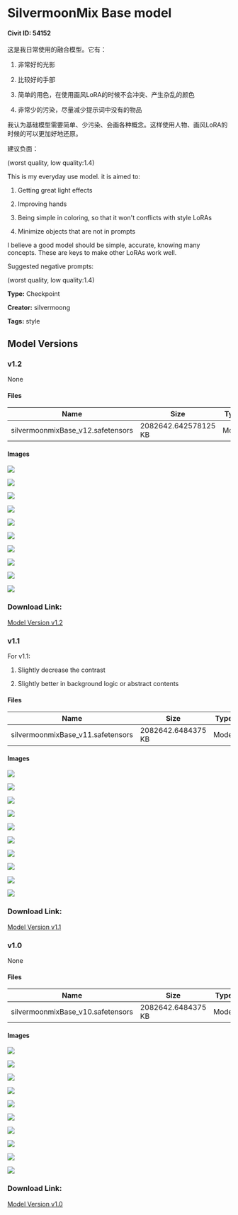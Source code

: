 # SilvermoonMix Base model

#### Civit ID: 54152

<p>这是我日常使用的融合模型。它有：</p><ol><li><p>非常好的光影</p></li><li><p>比较好的手部</p></li><li><p>简单的用色，在使用画风LoRA的时候不会冲突、产生杂乱的颜色</p></li><li><p>非常少的污染，尽量减少提示词中没有的物品</p></li></ol><p>我认为基础模型需要简单、少污染、会画各种概念。这样使用人物、画风LoRA的时候的可以更加好地还原。</p><p></p><p>建议负面：</p><p>(worst quality, low quality:1.4)</p><p></p><p></p><p>This is my everyday use model. it is aimed to:</p><ol><li><p>Getting great light effects</p></li><li><p>Improving hands</p></li><li><p>Being simple in coloring, so that it won't conflicts with style LoRAs</p></li><li><p>Minimize objects that are not in prompts</p></li></ol><p>I believe a good model should be simple, accurate, knowing many concepts. These are keys to make other LoRAs work well.</p><p></p><p>Suggested negative prompts:</p><p>(worst quality, low quality:1.4)</p><p></p>

**Type:** Checkpoint

**Creator:** silvermoong

**Tags:** style

## Model Versions

### v1.2

None

#### Files

| Name | Size | Type | Format | Download Url | AutoV1 | AutoV2 | SHA256 | CRC32 | BLAKE3 |
| --- | --- | --- | --- | --- | --- | --- | --- | --- | --- |
| silvermoonmixBase_v12.safetensors | 2082642.642578125 KB | Model | SafeTensor | https://civitai.com/api/download/models/68313 | FCC901D5 | C04CF83E18 | C04CF83E18257123E1DE856C8CFE2E52F92484A3582CD82AAE4A32AA1BA9B0CB | 1F44876F | B63B5DCFB2AD31104A50B7CAA554EB29361277CFE84796797BC420D2929D7AB3 |

#### Images

<p><img src="https://image.civitai.com/xG1nkqKTMzGDvpLrqFT7WA/7928ba42-a79d-4353-8558-ea5a6399ebca/width=450/761997.jpeg" /></p>

<p><img src="https://image.civitai.com/xG1nkqKTMzGDvpLrqFT7WA/5563f030-fd68-49dc-8ebe-95b66b4dfeae/width=450/762272.jpeg" /></p>

<p><img src="https://image.civitai.com/xG1nkqKTMzGDvpLrqFT7WA/164408b1-636f-416b-bf6e-d8cb372fd723/width=450/761967.jpeg" /></p>

<p><img src="https://image.civitai.com/xG1nkqKTMzGDvpLrqFT7WA/a2f7df99-8a2e-4ffc-9e6a-aa41810e9eba/width=450/761983.jpeg" /></p>

<p><img src="https://image.civitai.com/xG1nkqKTMzGDvpLrqFT7WA/3895475c-f021-4428-84ac-dca878bac375/width=450/761936.jpeg" /></p>

<p><img src="https://image.civitai.com/xG1nkqKTMzGDvpLrqFT7WA/840a1090-b331-4db4-8d1d-5e9b6ea074f9/width=450/761942.jpeg" /></p>

<p><img src="https://image.civitai.com/xG1nkqKTMzGDvpLrqFT7WA/ae92bc15-0ab1-46b3-9079-c4d2c8db7fc8/width=450/761941.jpeg" /></p>

<p><img src="https://image.civitai.com/xG1nkqKTMzGDvpLrqFT7WA/89b2df5d-ab8b-402e-98f5-83400bcfaf78/width=450/761933.jpeg" /></p>

<p><img src="https://image.civitai.com/xG1nkqKTMzGDvpLrqFT7WA/17250c66-49b8-4ccd-bcde-5741ccc51522/width=450/762064.jpeg" /></p>

<p><img src="https://image.civitai.com/xG1nkqKTMzGDvpLrqFT7WA/4f875c89-ac8f-476e-8999-11f51ea93dfb/width=450/762013.jpeg" /></p>

### Download Link:

[Model Version v1.2](https://civitai.com/api/download/models/68313)

### v1.1

<p>For v1.1:</p><ol><li><p> Slightly decrease the contrast</p></li><li><p> Slightly better in background logic or abstract contents</p></li></ol>

#### Files

| Name | Size | Type | Format | Download Url | AutoV1 | AutoV2 | SHA256 | CRC32 | BLAKE3 |
| --- | --- | --- | --- | --- | --- | --- | --- | --- | --- |
| silvermoonmixBase_v11.safetensors | 2082642.6484375 KB | Model | SafeTensor | https://civitai.com/api/download/models/59260 | DF3E9016 | 1F976E9D52 | 1F976E9D524701878B10269F783AEEAF65B2009A761D8E92C2FC2229EFBF6863 | 93E425DB | 1E169E73E34F3C4B6586A53FE44B9F16C49B491995ACC212DC31EC94D3C8FB16 |

#### Images

<p><img src="https://image.civitai.com/xG1nkqKTMzGDvpLrqFT7WA/901f6a20-9e55-412f-9b7a-7fe1459bfd00/width=450/648287.jpeg" /></p>

<p><img src="https://image.civitai.com/xG1nkqKTMzGDvpLrqFT7WA/341b65e3-0de0-4b9d-e4d1-4d6209f4c300/width=450/648023.jpeg" /></p>

<p><img src="https://image.civitai.com/xG1nkqKTMzGDvpLrqFT7WA/9f8278f8-1a1a-416f-e088-6a141ab8f500/width=450/648285.jpeg" /></p>

<p><img src="https://image.civitai.com/xG1nkqKTMzGDvpLrqFT7WA/a22ff634-cc68-4140-a078-bfd9d4dd4a00/width=450/648284.jpeg" /></p>

<p><img src="https://image.civitai.com/xG1nkqKTMzGDvpLrqFT7WA/67f399c9-5fd8-4187-2daf-2c0c4e58cb00/width=450/647999.jpeg" /></p>

<p><img src="https://image.civitai.com/xG1nkqKTMzGDvpLrqFT7WA/296863f9-7d24-4dc8-2ae0-f210b1a17900/width=450/648000.jpeg" /></p>

<p><img src="https://image.civitai.com/xG1nkqKTMzGDvpLrqFT7WA/2a1463b1-dd42-48f0-80d6-2b0537903800/width=450/648005.jpeg" /></p>

<p><img src="https://image.civitai.com/xG1nkqKTMzGDvpLrqFT7WA/0dd68b11-c4fd-4235-be60-edb483a68300/width=450/648286.jpeg" /></p>

<p><img src="https://image.civitai.com/xG1nkqKTMzGDvpLrqFT7WA/5dd4a1eb-3653-44ab-efff-b6545a477d00/width=450/648288.jpeg" /></p>

<p><img src="https://image.civitai.com/xG1nkqKTMzGDvpLrqFT7WA/7135dcec-fb30-498c-6427-8f2d986ec800/width=450/647996.jpeg" /></p>

### Download Link:

[Model Version v1.1](https://civitai.com/api/download/models/59260)

### v1.0

None

#### Files

| Name | Size | Type | Format | Download Url | AutoV1 | AutoV2 | SHA256 | CRC32 | BLAKE3 |
| --- | --- | --- | --- | --- | --- | --- | --- | --- | --- |
| silvermoonmixBase_v10.safetensors | 2082642.6484375 KB | Model | SafeTensor | https://civitai.com/api/download/models/58519 | DF3E9016 | 01E0BF415A | 01E0BF415ADD5D5D93F35D757D5F8104E99480BA0FD51402AFB55DE0C3EBAEC5 | 3304387A | 324DD9E5DC43B4BB57648BD1A5D2CCE1094F2961ACB0886E0A28279F8FF520E5 |

#### Images

<p><img src="https://image.civitai.com/xG1nkqKTMzGDvpLrqFT7WA/47ef0e0b-3e2b-4a58-9f68-24516aa24800/width=450/637538.jpeg" /></p>

<p><img src="https://image.civitai.com/xG1nkqKTMzGDvpLrqFT7WA/bf96a328-12e7-4805-7ffc-a15207a6a700/width=450/637557.jpeg" /></p>

<p><img src="https://image.civitai.com/xG1nkqKTMzGDvpLrqFT7WA/8b42e478-4b84-46ef-4c67-8444bce12500/width=450/637589.jpeg" /></p>

<p><img src="https://image.civitai.com/xG1nkqKTMzGDvpLrqFT7WA/a529488e-2c51-438f-abfe-a197c7505500/width=450/637601.jpeg" /></p>

<p><img src="https://image.civitai.com/xG1nkqKTMzGDvpLrqFT7WA/e5b19f07-0142-43d3-94b7-b79fe2c8dc00/width=450/637526.jpeg" /></p>

<p><img src="https://image.civitai.com/xG1nkqKTMzGDvpLrqFT7WA/a5e7fe81-ffee-46c7-0a8c-3fa885e18500/width=450/637525.jpeg" /></p>

<p><img src="https://image.civitai.com/xG1nkqKTMzGDvpLrqFT7WA/77610cb3-1d3d-477b-5da1-a933f4c68e00/width=450/637527.jpeg" /></p>

<p><img src="https://image.civitai.com/xG1nkqKTMzGDvpLrqFT7WA/2b06366a-c2c7-40d4-d0ee-205d14a85a00/width=450/637528.jpeg" /></p>

<p><img src="https://image.civitai.com/xG1nkqKTMzGDvpLrqFT7WA/3ec08066-030a-4da6-a2f1-084dc5c7a000/width=450/637539.jpeg" /></p>

<p><img src="https://image.civitai.com/xG1nkqKTMzGDvpLrqFT7WA/07ec7b79-cb0d-4bf7-1ebb-f6ba74fdc500/width=450/637540.jpeg" /></p>

### Download Link:

[Model Version v1.0](https://civitai.com/api/download/models/58519)

